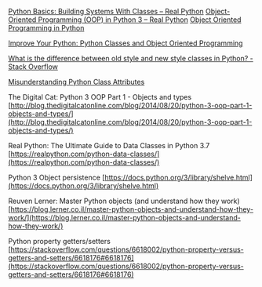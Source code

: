 [Python Basics: Building Systems With Classes – Real Python](https://realpython.com/courses/python-basics-class/)
[Object-Oriented Programming (OOP) in Python 3 – Real Python](https://realpython.com/python3-object-oriented-programming/)
[Object Oriented Programming in Python](https://stackabuse.com/object-oriented-programming-in-python/)


[Improve Your Python: Python Classes and Object Oriented Programming](https://jeffknupp.com/blog/2014/06/18/improve-your-python-python-classes-and-object-oriented-programming/)

[What is the difference between old style and new style classes in Python? - Stack Overflow](https://stackoverflow.com/questions/54867/what-is-the-difference-between-old-style-and-new-style-classes-in-python?rq=1)

[Misunderstanding Python Class Attributes](https://www.bruceeckel.com/2022/05/11/misunderstanding-python-class-attributes/)

The Digital Cat: Python 3 OOP Part 1 - Objects and types [http://blog.thedigitalcatonline.com/blog/2014/08/20/python-3-oop-part-1-objects-and-types/](http://blog.thedigitalcatonline.com/blog/2014/08/20/python-3-oop-part-1-objects-and-types/)  
  
Real Python: The Ultimate Guide to Data Classes in Python 3.7 [https://realpython.com/python-data-classes/](https://realpython.com/python-data-classes/)  
  
Python 3 Object persistence [https://docs.python.org/3/library/shelve.html](https://docs.python.org/3/library/shelve.html)  
  
Reuven Lerner: Master Python objects (and understand how they work) [https://blog.lerner.co.il/master-python-objects-and-understand-how-they-work/](https://blog.lerner.co.il/master-python-objects-and-understand-how-they-work/)  
  
Python property getters/setters [https://stackoverflow.com/questions/6618002/python-property-versus-getters-and-setters/6618176#6618176](https://stackoverflow.com/questions/6618002/python-property-versus-getters-and-setters/6618176#6618176)